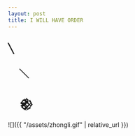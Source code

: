 ```yaml
---
layout: post
title: I WILL HAVE ORDER
---
```


##  ╲
## 　  ╲
## 　    𒆙

![]({{ "/assets/zhongli.gif" | relative_url }})